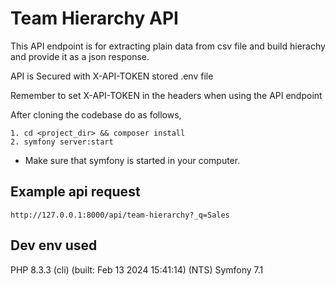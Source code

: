 # Team Hierarchy API

This API endpoint is for extracting plain data from csv file and build hierachy and provide it as a json response.

API is Secured with X-API-TOKEN stored .env file

Remember to set X-API-TOKEN in the headers when using the API endpoint

After cloning the codebase do as follows,

    1. cd <project_dir> && composer install
    2. symfony server:start

- Make sure that symfony is started in your computer.

## Example api request

`http://127.0.0.1:8000/api/team-hierarchy?_q=Sales`

## Dev env used

PHP 8.3.3 (cli) (built: Feb 13 2024 15:41:14) (NTS)
Symfony 7.1
